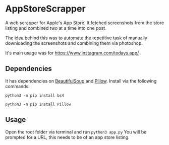 # AppStoreScrapper

A web scrapper for Apple's App Store. It fetched screenshots from the store listing and combined two at a time into one post. 

The idea behind this was to automate the repetitive task of manually downloading the screenshots and combining them via photoshop.

It's main usage was for https://www.instagram.com/todays.app/ .

## Dependencies
It has dependencies on [BeautifulSoup](https://www.crummy.com/software/BeautifulSoup/bs4/doc/) and [Pillow](https://pillow.readthedocs.io/en/stable/). 
Install via the following commands:

`python3 -m pip install bs4`

`python3 -m pip install Pillow`

## Usage
Open the root folder via terminal and run `python3 app.py` You will be prompted for a URL, this needs to be of an app store listing.
